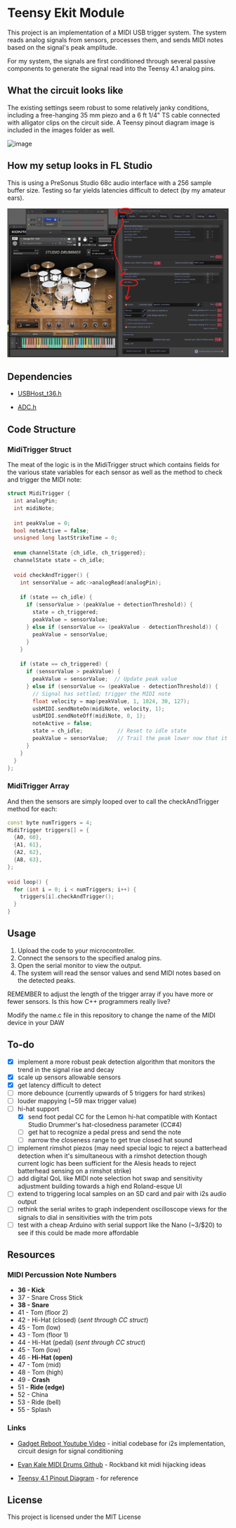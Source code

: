 # Teensy Ekit Module

This project is an implementation of a MIDI USB trigger system. The system reads analog signals from sensors, processes them, and sends MIDI notes based on the signal's peak amplitude.  

For my system, the signals are first conditioned through several passive components to generate the signal read into the Teensy 4.1 analog pins.

## What the circuit looks like

The existing settings seem robust to some relatively janky conditions, including a free-hanging 35 mm piezo and a 6 ft 1/4" TS cable connected with alligator clips on the circuit side.  A Teensy pinout diagram image is included in the images folder as well.

![image](images/circuit.png)

## How my setup looks in FL Studio

This is using a PreSonus Studio 68c audio interface with a 256 sample buffer size.  Testing so far yields latencies difficult to detect (by my amateur ears).

![image](images/FLScreenshot.png)


## Dependencies

- [USBHost_t36.h]()

- [ADC.h]()
  
## Code Structure

### MidiTrigger Struct

The meat of the logic is in the MidiTrigger struct which contains fields for the various state variables for each sensor as well as the method to check and trigger the MIDI note:

```cpp
struct MidiTrigger {
  int analogPin;
  int midiNote;

  int peakValue = 0;
  bool noteActive = false;
  unsigned long lastStrikeTime = 0;

  enum channelState {ch_idle, ch_triggered};
  channelState state = ch_idle;

  void checkAndTrigger() {
    int sensorValue = adc->analogRead(analogPin);

    if (state == ch_idle) {
      if (sensorValue > (peakValue + detectionThreshold)) {
        state = ch_triggered;
        peakValue = sensorValue;
      } else if (sensorValue <= (peakValue - detectionThreshold)) {
        peakValue = sensorValue;
      }
    }

    if (state == ch_triggered) {
      if (sensorValue > peakValue) {
        peakValue = sensorValue;  // Update peak value
      } else if (sensorValue <= (peakValue - detectionThreshold)) {
        // Signal has settled; trigger the MIDI note
        float velocity = map(peakValue, 1, 1024, 30, 127);
        usbMIDI.sendNoteOn(midiNote, velocity, 1);
        usbMIDI.sendNoteOff(midiNote, 0, 1);
        noteActive = false;
        state = ch_idle;           // Reset to idle state
        peakValue = sensorValue;   // Trail the peak lower now that it has settled
      }
    }
  }
};
```

### MidiTrigger Array

And then the sensors are simply looped over to call the checkAndTrigger method for each:

```cpp
const byte numTriggers = 4;
MidiTrigger triggers[] = {
  {A0, 60},
  {A1, 61},
  {A2, 62},
  {A8, 63},
};

void loop() {
  for (int i = 0; i < numTriggers; i++) {
    triggers[i].checkAndTrigger();
  }
}
```

## Usage

1. Upload the code to your microcontroller.
2. Connect the sensors to the specified analog pins.
3. Open the serial monitor to view the output.
4. The system will read the sensor values and send MIDI notes based on the detected peaks.

REMEMBER to adjust the length of the trigger array if you have more or fewer sensors.  Is this how C++ programmers really live?

Modify the name.c file in this repository to change the name of the MIDI device in your DAW

## To-do

- [x] implement a more robust peak detection algorithm that monitors the trend in the signal rise and decay
- [x] scale up sensors allowable sensors
- [x] get latency difficult to detect
- [ ] more debounce (currently upwards of 5 triggers for hard strikes)
- [ ] louder mappying (~59 max trigger value)
- [ ] hi-hat support 
  - [x] send foot pedal CC for the Lemon hi-hat compatible with Kontact Studio Drummer's hat-closedness parameter (CC#4)
  - [ ] get hat to recognize a pedal press and send the note
  - [ ] narrow the closeness range to get true closed hat sound
- [ ] implement rimshot piezos (may need special logic to reject a batterhead detection when it's simultaneous with a rimshot detection though current logic has been sufficient for the Alesis heads to reject batterhead sensing on a rimshot strike)
- [ ] add digital QoL like MIDI note selection hot swap and sensitivity adjustment building towards a high end Roland-esque UI
- [ ] extend to triggering local samples on an SD card and pair with i2s audio output
- [ ] rethink the serial writes to graph independent oscilloscope views for the signals to dial in sensitivities with the trim pots
- [ ] test with a cheap Arduino with serial support like the Nano (~3/$20) to see if this could be made more affordable

## Resources

### MIDI Percussion Note Numbers

- **36 - Kick**
- 37 - Snare Cross Stick
- **38 - Snare**
- 41 - Tom (floor 2)
- 42 - Hi-Hat (closed) (*sent through CC struct*)
- 45 - Tom (low)
- 43 - Tom (floor 1)
- 44 - Hi-Hat (pedal) (*sent through CC struct*)
- 45 - Tom (low)
- 46 - **Hi-Hat (open)**
- 47 - Tom (mid)
- 48 - Tom (high)
- 49 - **Crash**
- 51 - **Ride (edge)**
- 52 - China
- 53 - Ride (bell)
- 55 - Splash

### Links

- [Gadget Reboot Youtube Video](https://youtu.be/y2Lmbts9IIs) - initial codebase for i2s implementation, circuit design for signal conditioning
  
- [Evan Kale MIDI Drums Github](https://github.com/evankale/ArduinoMidiDrums) - Rockband kit midi hijacking ideas

- [Teensy 4.1 Pinout Diagram](https://www.pjrc.com/teensy/pinout.html) - for reference



## License

This project is licensed under the MIT License
